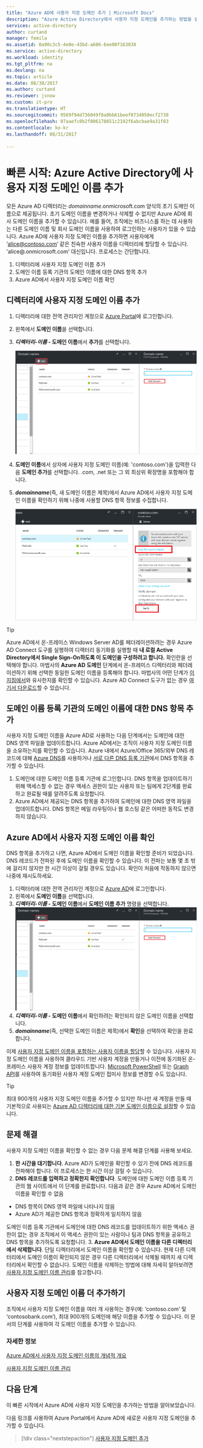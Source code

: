```yaml
---
title: "Azure AD에 사용자 지정 도메인 추가 | Microsoft Docs"
description: "Azure Active Directory에서 사용자 지정 도메인을 추가하는 방법을 설명합니다."
services: active-directory
author: curtand
manager: femila
ms.assetid: 0a90c3c5-4e0e-43bd-a606-6ee00f163038
ms.service: active-directory
ms.workload: identity
ms.tgt_pltfrm: na
ms.devlang: na
ms.topic: article
ms.date: 08/30/2017
ms.author: curtand
ms.reviewer: jsnow
ms.custom: it-pro
ms.translationtype: HT
ms.sourcegitcommit: 9569f94d736049f8a0bb61beef0734050ecf2738
ms.openlocfilehash: 07aaefc0b2f806178651c2192f6abcbae9a31f83
ms.contentlocale: ko-kr
ms.lasthandoff: 08/31/2017

---
```

# <a name="quickstart-add-a-custom-domain-name-to-azure-active-directory"></a>빠른 시작: Azure Active Directory에 사용자 지정 도메인 이름 추가

모든 Azure AD 디렉터리는 *domainname*.onmicrosoft.com 양식의 초기 도메인 이름으로 제공됩니다. 초기 도메인 이름을 변경하거나 삭제할 수 없지만 Azure AD에 회사 도메인 이름을 추가할 수 있습니다. 예를 들어, 조직에는 비즈니스를 하는 데 사용하는 다른 도메인 이름 및 회사 도메인 이름을 사용하여 로그인하는 사용자가 있을 수 있습니다. Azure AD에 사용자 지정 도메인 이름을 추가하면 사용자에게 ‘alice@contoso.com’ 같은 친숙한 사용자 이름을 디렉터리에 할당할 수 있습니다. 'alice@*<domain name>*.onmicrosoft.com' 대신입니다. 프로세스는 간단합니다.

1. 디렉터리에 사용자 지정 도메인 이름 추가
2. 도메인 이름 등록 기관의 도메인 이름에 대한 DNS 항목 추가
3. Azure AD에서 사용자 지정 도메인 이름 확인

## <a name="add-the-custom-domain-name-to-your-directory"></a>디렉터리에 사용자 지정 도메인 이름 추가
1. 디렉터리에 대한 전역 관리자인 계정으로 [Azure Portal](https://aad.portal.azure.com/#blade/Microsoft_AAD_IAM/ActiveDirectoryMenuBlade/Overview)에 로그인합니다.
2. 왼쪽에서 **도메인 이름**을 선택합니다.
3. ***디렉터리-이름* - 도메인 이름**에서 **추가**를 선택합니다.
   
   ![[추가] 명령 선택](./media/active-directory-domains-add-azure-portal/add-command.png)
5. **도메인 이름**에서 상자에 사용자 지정 도메인 이름(예: 'contoso.com')을 입력한 다음 **도메인 추가**를 선택합니다. .com, .net 또는 그 외 최상위 확장명을 포함해야 합니다.
6. ***domainname***(즉, 새 도메인 이름은 제목)에서 Azure AD에서 사용자 지정 도메인 이름을 확인하기 위해 나중에 사용할 DNS 항목 정보를 수집합니다.
   
   ![DNS 항목 정보 가져오기](./media/active-directory-domains-add-azure-portal/get-dns-info.png)

> [!TIP]
> Azure AD에서 온-프레미스 Windows Server AD를 페더레이션하려는 경우 Azure AD Connect 도구를 실행하여 디렉터리 동기화를 실행할 때 **내 로컬 Active Directory에서 Single Sign-On하도록 이 도메인을 구성하려고 합니다.** 확인란을 선택해야 합니다. 마법사의 **Azure AD 도메인** 단계에서 온-프레미스 디렉터리와 페더레이션하기 위해 선택한 동일한 도메인 이름을 등록해야 합니다. 마법사의 어떤 단계가 [이 지침에서](./connect/active-directory-aadconnect-get-started-custom.md#verify-the-azure-ad-domain-selected-for-federation)와 유사한지를 확인할 수 있습니다. Azure AD Connect 도구가 없는 경우 [여기서 다운로드](http://go.microsoft.com/fwlink/?LinkId=615771)할 수 있습니다.

## <a name="add-a-dns-entry-for-the-domain-name-at-the-domain-name-registrar"></a>도메인 이름 등록 기관의 도메인 이름에 대한 DNS 항목 추가
사용자 지정 도메인 이름을 Azure AD로 사용하는 다음 단계에서는 도메인에 대한 DNS 영역 파일을 업데이트합니다. Azure AD에서는 조직이 사용자 지정 도메인 이름을 소유하는지를 확인할 수 있습니다. Azure 내에서 Azure/Office 365/외부 DNS 레코드에 대해 [Azure DNS](https://docs.microsoft.com/azure/dns/dns-getstarted-portal)를 사용하거나 [서로 다른 DNS 등록 기관](https://support.office.com/article/Create-DNS-records-for-Office-365-when-you-manage-your-DNS-records-b0f3fdca-8a80-4e8e-9ef3-61e8a2a9ab23/)에서 DNS 항목을 추가할 수 있습니다.

1. 도메인에 대한 도메인 이름 등록 기관에 로그인합니다. DNS 항목을 업데이트하기 위해 액세스할 수 없는 경우 액세스 권한이 있는 사용자 또는 팀에게 2단계를 완료하고 완료될 때를 알려주도록 요청합니다.
2. Azure AD에서 제공되는 DNS 항목을 추가하여 도메인에 대한 DNS 영역 파일을 업데이트합니다. DNS 항목은 메일 라우팅이나 웹 호스팅 같은 어떠한 동작도 변경하지 않습니다.

## <a name="verify-the-custom-domain-name-in-azure-ad"></a>Azure AD에서 사용자 지정 도메인 이름 확인
DNS 항목을 추가하고 나면, Azure AD에서 도메인 이름을 확인할 준비가 되었습니다. DNS 레코드가 전파된 후에 도메인 이름을 확인할 수 있습니다. 이 전파는 보통 몇 초 밖에 걸리지 않지만 한 시간 이상이 걸릴 경우도 있습니다. 확인이 처음에 작동하지 않으면 나중에 재시도하세요.

1. 디렉터리에 대한 전역 관리자인 계정으로 [Azure AD](https://aad.portal.azure.com/#blade/Microsoft_AAD_IAM/ActiveDirectoryMenuBlade/Overview)에 로그인합니다.
2. 왼쪽에서 **도메인 이름**을 선택합니다.
3. ***디렉터리-이름* - 도메인 이름**에서 **도메인 이름 추가** 명령을 선택합니다. 
  ![[추가] 명령 선택](./media/active-directory-domains-add-azure-portal/add-command.png)
3. ***디렉터리-이름* - 도메인 이름**에서 확인하려는 확인되지 않은 도메인 이름을 선택합니다.
4. ***domainname***(즉, 선택한 도메인 이름은 제목)에서 **확인**을 선택하여 확인을 완료합니다.

이제 [사용자 지정 도메인 이름을 포함하는 사용자 이름을 할당](active-directory-users-create-azure-portal.md)할 수 있습니다. 사용자 지정 도메인 이름을 사용하여 클라우드 기반 사용자 계정을 만들거나 이전에 동기화된 온-프레미스 사용자 계정 정보를 업데이트합니다. [Microsoft PowerShell](https://msdn.microsoft.com/library/azure/e1ef403f-3347-4409-8f46-d72dafa116e0#BKMK_ManageDomains) 또는 [Graph API](https://msdn.microsoft.com/Library/Azure/Ad/Graph/api/domains-operations)를 사용하여 동기화된 사용자 계정 도메인 접미사 정보를 변경할 수도 있습니다.

> [!TIP]
> 최대 900개의 사용자 지정 도메인 이름을 추가할 수 있지만 하나만 새 계정을 만들 때 기본적으로 사용되는 [Azure AD 디렉터리에 대한 기본 도메인 이름으로 설정](active-directory-domains-manage-azure-portal.md#set-the-primary-domain-name-for-your-azure-ad-directory)할 수 있습니다.

## <a name="troubleshooting"></a>문제 해결
사용자 지정 도메인 이름을 확인할 수 없는 경우 다음 문제 해결 단계를 사용해 보세요.

1. **한 시간을 대기합니다**. Azure AD가 도메인을 확인할 수 있기 전에 DNS 레코드를 전파해야 합니다. 이 프로세스는 한 시간 이상 걸릴 수 있습니다.
2. **DNS 레코드를 입력하고 정확한지 확인합니다**. 도메인에 대한 도메인 이름 등록 기관의 웹 사이트에서 이 단계를 완료합니다. 다음과 같은 경우 Azure AD에서 도메인 이름을 확인할 수 없음 
  * DNS 항목이 DNS 영역 파일에 나타나지 않음
  * Azure AD가 제공한 DNS 항목과 정확하게 일치하지 않음 
  
  도메인 이름 등록 기관에서 도메인에 대한 DNS 레코드를 업데이트하기 위한 액세스 권한이 없는 경우 조직에서 이 액세스 권한이 있는 사람이나 팀과 DNS 항목을 공유하고 DNS 항목을 추가하도록 요청합니다.
3. **Azure AD에서 도메인 이름을 다른 디렉터리에서 삭제합니다**. 단일 디렉터리에서 도메인 이름을 확인할 수 있습니다. 현재 다른 디렉터리에서 도메인 이름이 확인되지 않은 경우 다른 디렉터리에서 삭제될 때까지 새 디렉터리에서 확인할 수 없습니다. 도메인 이름을 삭제하는 방법에 대해 자세히 알아보려면 [사용자 지정 도메인 이름 관리](active-directory-domains-manage-azure-portal.md)를 참고합니다.    

## <a name="add-more-custom-domain-names"></a>사용자 지정 도메인 이름 더 추가하기
조직에서 사용자 지정 도메인 이름을 여러 개 사용하는 경우(예: ‘contoso.com’ 및 ‘contosobank.com’), 최대 900개의 도메인에 해당 이름을 추가할 수 있습니다. 이 문서의 단계를 사용하여 각 도메인 이름을 추가할 수 있습니다.

### <a name="learn-more"></a>자세한 정보
[Azure AD에서 사용자 지정 도메인 이름의 개념적 개요](active-directory-add-domain-concepts.md)

[사용자 지정 도메인 이름 관리](active-directory-domains-manage-azure-portal.md)

## <a name="next-steps"></a>다음 단계
이 빠른 시작에서 Azure AD에 사용자 지정 도메인을 추가하는 방법을 알아보았습니다. 

다음 링크를 사용하여 Azure Portal에서 Azure AD에 새로운 사용자 지정 도메인을 추가할 수 있습니다.

> [!div class="nextstepaction"]
> [사용자 지정 도메인 추가](https://aad.portal.azure.com/#blade/Microsoft_AAD_IAM/ActiveDirectoryMenuBlade/QuickStart) 

